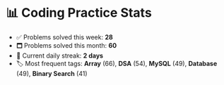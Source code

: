 # 📊 Coding Practice Stats

- ✅ Problems solved this week: **28**
- 🗖️ Problems solved this month: **60**
- 📌 Current daily streak: **2 days**
- 🏷️ Most frequent tags: **Array** (66), **DSA** (54), **MySQL** (49), **Database** (49), **Binary Search** (41)

